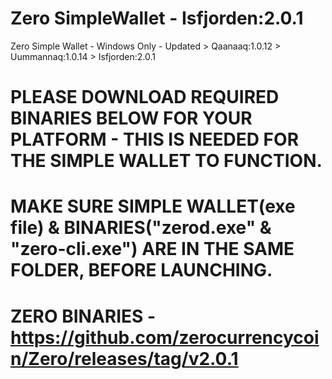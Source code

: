 # Zero SimpleWallet - Isfjorden:2.0.1
Zero Simple Wallet - Windows Only - Updated > Qaanaaq:1.0.12 > Uummannaq:1.0.14 > Isfjorden:2.0.1

# PLEASE DOWNLOAD REQUIRED BINARIES BELOW FOR YOUR PLATFORM - THIS IS NEEDED FOR THE SIMPLE WALLET TO FUNCTION.

# MAKE SURE SIMPLE WALLET(exe file) & BINARIES("zerod.exe" & "zero-cli.exe") ARE IN THE SAME FOLDER, BEFORE LAUNCHING.

# ZERO BINARIES - https://github.com/zerocurrencycoin/Zero/releases/tag/v2.0.1

